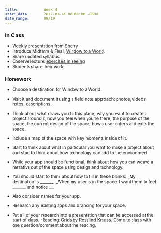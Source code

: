 ```yaml
---
title:            Week 4
start_date:       2017-01-24 00:00:00 -0500
date_range:       09/19
---
```


### In Class

- Weekly presentation from Sherry
- Introduce Midterm &amp; Final, [Window to a World](/projects/window).
- Share updated syllabus.
- Observe lecture: [exercises in seeing](../assets/lectures/lecture-3_seeing-places.pdf)
- Students share their work.

### Homework

- Choose a destination for Window to a World.
- Visit it and document it using a field note approach: photos, videos, notes, descriptions.
- Think about what draws you to this place, why you want to create a project around it, how you feel when you’re there, the purpose of the space, the current design of the space, how a user enters and exits the space.
- Include a map of the space with key moments inside of it.
- Start to think about what in particular you want to make a project about and start to think about how technology can add to the environment.
- While your app should be functional, think about how you can weave a narrative out of the space using design and technology.
- You should start to think about how to fill in these blanks: _My destination is _______. _When my user is in the space, I want them to feel _______ and notice __.

- Also consider names for your app.
- Research any existing apps and branding for your space.
- Put all of your research into a presentation that can be accessed at the start of class.
-Reading: [Grids by Rosalind Krauss](../assets/readings/krauss.pdf). Come to class with one question/comment about the reading.
